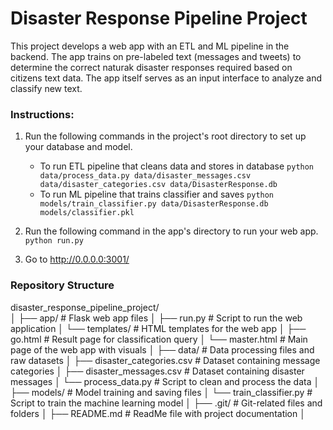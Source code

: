 # Disaster Response Pipeline Project

This project develops a web app with an ETL and ML pipeline in the backend. The app trains on pre-labeled text (messages and tweets) to determine the correct naturak disaster responses required based on citizens text data. The app itself serves as an input interface to analyze and classify new text.


### Instructions:
1. Run the following commands in the project's root directory to set up your database and model.

    - To run ETL pipeline that cleans data and stores in database
        `python data/process_data.py data/disaster_messages.csv data/disaster_categories.csv data/DisasterResponse.db`
    - To run ML pipeline that trains classifier and saves
        `python models/train_classifier.py data/DisasterResponse.db models/classifier.pkl`

2. Run the following command in the app's directory to run your web app.
    `python run.py`

3. Go to http://0.0.0.0:3001/

### Repository Structure

disaster_response_pipeline_project/  
│
├── app/                               # Flask web app files
│   ├── run.py                         # Script to run the web application
│   └── templates/                     # HTML templates for the web app
│       ├── go.html                    # Result page for classification query
│       └── master.html                # Main page of the web app with visuals
│
├── data/                              # Data processing files and raw datasets
│   ├── disaster_categories.csv        # Dataset containing message categories
│   ├── disaster_messages.csv          # Dataset containing disaster messages
│   └── process_data.py                # Script to clean and process the data
│
├── models/                            # Model training and saving files
│   └── train_classifier.py            # Script to train the machine learning model
│
├── .git/                              # Git-related files and folders
│
├── README.md                          # ReadMe file with project documentation
│
